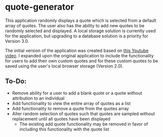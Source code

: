 # quote-generator

This application randomly displays a quote which is selected from a default array of quotes. The user also has the ability to add new quotes to be randomly selected and displayed. A local storage solution is currently used for the application, but upgrading to a database solution is a priority for Version 3.0. 

The initial version of the application was created based on [this Youtube video](https://www.youtube.com). I expanded upon the original application to include the functionality for users to add their own custom quotes and for these custom quotes to be saved using the user's local browser storage (Version 2.0). 

## To-Do:
* Remove ability for a user to add a blank quote or a quote without attribution to an individual
* Add functionality to view the entire array of quotes as a list
* Add functionality to remove a quote from the quotes array
* Alter random selection of quotes such that quotes are sampled without replacement until all quotes have been displayed
  * The existing add quote functionality may be removed in favor of including this functionality with the quote list
